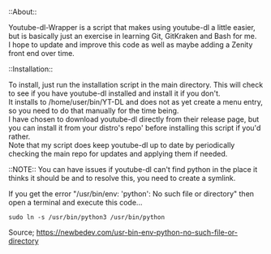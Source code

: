 ::About::<br />

Youtube-dl-Wrapper is a script that makes using youtube-dl a little easier, but is basically just an exercise in learning Git, GitKraken and Bash for me.<br />
I hope to update and improve this code as well as maybe adding a Zenity front end over time.

::Installation::<br />

To install, just run the installation script in the main directory. This will check to see if you have youtube-dl installed and install it if you don't.<br />
It installs to /home/user/bin/YT-DL and does not as yet create a menu entry, so you need to do that manually for the time being.<br />
I have chosen to download youtube-dl directly from their release page, but you can install it from your distro's repo' before installing this script if you'd rather.<br />
Note that my script does keep youtube-dl up to date by periodically checking the main repo for updates and applying them if needed.

::NOTE:: You can have issues if youtube-dl can't find python in the place it thinks it should be and to resolve this, you need to create a symlink.<br />

If you get the error "/usr/bin/env: 'python': No such file or directory" then open a terminal and execute this code...<br />
```bash{16}
sudo ln -s /usr/bin/python3 /usr/bin/python
```
Source; https://newbedev.com/usr-bin-env-python-no-such-file-or-directory

